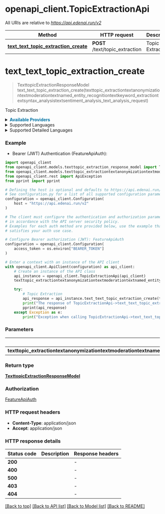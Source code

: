 # openapi_client.TopicExtractionApi

All URIs are relative to *https://api.edenai.run/v2*

Method | HTTP request | Description
------------- | ------------- | -------------
[**text_text_topic_extraction_create**](TopicExtractionApi.md#text_text_topic_extraction_create) | **POST** /text/topic_extraction | Topic Extraction


# **text_text_topic_extraction_create**
> TexttopicExtractionResponseModel text_text_topic_extraction_create(texttopic_extractiontextanonymizationtextmoderationtextnamed_entity_recognitiontextkeyword_extractiontextsyntax_analysistextsentiment_analysis_text_analysis_request)

Topic Extraction

<details><summary><strong style='color: #0072a3; cursor: pointer'>Available Providers</strong></summary>    |Provider|Version|Price|Billing unit| |----|-------|-----|------------| |**google**|`v1`|2.0 (per 1000000 char)|1000 char |**ibm**|`v1 (2021-08-01)`|0.3 (per 1000000 char)|10000 char |**openai**|`v1`|20.0 (per 1000000 token)|1 token |**tenstorrent**|`v1.0.0`|2.0 (per 1000000 char)|1000 char   </details>  <details><summary>Supported Languages</summary>      |Name|Value| |----|-----| |**Arabic**|`ar`| |**Chinese**|`zh`| |**Dutch**|`nl`| |**English**|`en`| |**French**|`fr`| |**German**|`de`| |**Italian**|`it`| |**Japanese**|`ja`| |**Korean**|`ko`| |**Portuguese**|`pt`| |**Russian**|`ru`| |**Spanish**|`es`|  </details><details><summary>Supported Detailed Languages</summary>      |Name|Value| |----|-----| |**Auto detection**|`auto-detect`|  </details>

### Example

* Bearer (JWT) Authentication (FeatureApiAuth):

```python
import openapi_client
from openapi_client.models.texttopic_extraction_response_model import TexttopicExtractionResponseModel
from openapi_client.models.texttopic_extractiontextanonymizationtextmoderationtextnamed_entity_recognitiontextkeyword_extractiontextsyntax_analysistextsentiment_analysis_text_analysis_request import TexttopicExtractiontextanonymizationtextmoderationtextnamedEntityRecognitiontextkeywordExtractiontextsyntaxAnalysistextsentimentAnalysisTextAnalysisRequest
from openapi_client.rest import ApiException
from pprint import pprint

# Defining the host is optional and defaults to https://api.edenai.run/v2
# See configuration.py for a list of all supported configuration parameters.
configuration = openapi_client.Configuration(
    host = "https://api.edenai.run/v2"
)

# The client must configure the authentication and authorization parameters
# in accordance with the API server security policy.
# Examples for each auth method are provided below, use the example that
# satisfies your auth use case.

# Configure Bearer authorization (JWT): FeatureApiAuth
configuration = openapi_client.Configuration(
    access_token = os.environ["BEARER_TOKEN"]
)

# Enter a context with an instance of the API client
with openapi_client.ApiClient(configuration) as api_client:
    # Create an instance of the API class
    api_instance = openapi_client.TopicExtractionApi(api_client)
    texttopic_extractiontextanonymizationtextmoderationtextnamed_entity_recognitiontextkeyword_extractiontextsyntax_analysistextsentiment_analysis_text_analysis_request = {"providers":"tenstorrent,google,ibm,openai","language":"en","text":"That actor on TV makes movies in Hollywood and also stars in a variety of popular new TV shows."} # TexttopicExtractiontextanonymizationtextmoderationtextnamedEntityRecognitiontextkeywordExtractiontextsyntaxAnalysistextsentimentAnalysisTextAnalysisRequest | 

    try:
        # Topic Extraction
        api_response = api_instance.text_text_topic_extraction_create(texttopic_extractiontextanonymizationtextmoderationtextnamed_entity_recognitiontextkeyword_extractiontextsyntax_analysistextsentiment_analysis_text_analysis_request)
        print("The response of TopicExtractionApi->text_text_topic_extraction_create:\n")
        pprint(api_response)
    except Exception as e:
        print("Exception when calling TopicExtractionApi->text_text_topic_extraction_create: %s\n" % e)
```



### Parameters


Name | Type | Description  | Notes
------------- | ------------- | ------------- | -------------
 **texttopic_extractiontextanonymizationtextmoderationtextnamed_entity_recognitiontextkeyword_extractiontextsyntax_analysistextsentiment_analysis_text_analysis_request** | [**TexttopicExtractiontextanonymizationtextmoderationtextnamedEntityRecognitiontextkeywordExtractiontextsyntaxAnalysistextsentimentAnalysisTextAnalysisRequest**](TexttopicExtractiontextanonymizationtextmoderationtextnamedEntityRecognitiontextkeywordExtractiontextsyntaxAnalysistextsentimentAnalysisTextAnalysisRequest.md)|  | 

### Return type

[**TexttopicExtractionResponseModel**](TexttopicExtractionResponseModel.md)

### Authorization

[FeatureApiAuth](../README.md#FeatureApiAuth)

### HTTP request headers

 - **Content-Type**: application/json
 - **Accept**: application/json

### HTTP response details

| Status code | Description | Response headers |
|-------------|-------------|------------------|
**200** |  |  -  |
**400** |  |  -  |
**500** |  |  -  |
**403** |  |  -  |
**404** |  |  -  |

[[Back to top]](#) [[Back to API list]](../README.md#documentation-for-api-endpoints) [[Back to Model list]](../README.md#documentation-for-models) [[Back to README]](../README.md)

